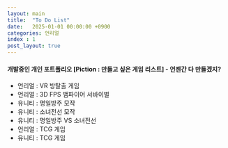 ```yaml
---
layout: main  
title:  "To Do List"
date:   2025-01-01 00:00:00 +0900
categories: 언리얼
index : 1
post_layout: true
---
```



<h4>개발중인 개인 포트폴리오 [Piction : 만들고 싶은 게임 리스트] - 언젠간 다 만들겠지?</h4>
<div class="row">
    <div class="col-6 col-12-xsmall">
    <ul>
      <li>언리얼 : VR 방탈출 게임</li>
      <li>언리얼 : 3D FPS 뱀파이어 서바이벌</li>
      <li>유니티 : 명일방주 모작</li>
      <li>유니티 : 소녀전선 모작</li>
      <li>유니티 : 명일방주 VS 소녀전선</li>
      <li>언리얼 : TCG 게임</li>
      <li>유니티 : TCG 게임</li>
    </ul>
  </div>
</div>








 
